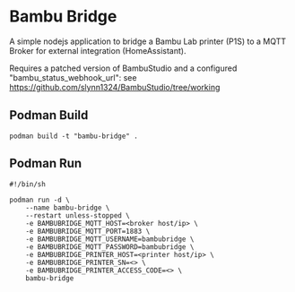# Bambu Bridge
A simple nodejs application to bridge a Bambu Lab printer (P1S) to a MQTT Broker for external integration (HomeAssistant).

Requires a patched version of BambuStudio and a configured "bambu_status_webhook_url": see https://github.com/slynn1324/BambuStudio/tree/working


## Podman Build
```
podman build -t "bambu-bridge" .
```

## Podman Run
```
#!/bin/sh

podman run -d \
	--name bambu-bridge \
	--restart unless-stopped \
	-e BAMBUBRIDGE_MQTT_HOST=<broker host/ip> \
	-e BAMBUBRIDGE_MQTT_PORT=1883 \
	-e BAMBUBRIDGE_MQTT_USERNAME=bambubridge \
	-e BAMBUBRIDGE_MQTT_PASSWORD=bambubridge \
	-e BAMBUBRIDGE_PRINTER_HOST=<printer host/ip> \
	-e BAMBUBRIDGE_PRINTER_SN=<> \
	-e BAMBUBRIDGE_PRINTER_ACCESS_CODE=<> \
	bambu-bridge

```



